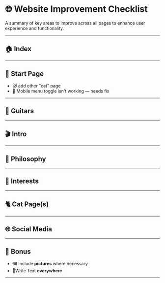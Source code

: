 # 🌐 Website Improvement Checklist

A summary of key areas to improve across all pages to enhance user experience and functionality.

---

## 🏠 Index

---

## 🚀 Start Page

- 🐱 add other "cat" page
- 📱 Mobile menu toggle isn't working — needs fix

---

## 🎸 Guitars

---

## 🎬 Intro

---

## 📜 Philosophy

---

## 🧠 Interests

---

## 🐈 Cat Page(s)

---

## 🌐 Social Media

---

## 🎁 Bonus

- 🖼️ Include **pictures** where necessary
- 📝Write Text **everywhere**

---
